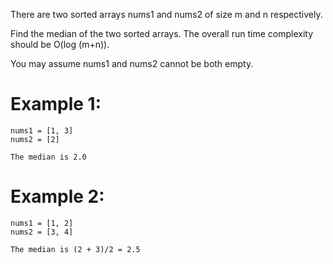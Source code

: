 There are two sorted arrays nums1 and nums2 of size m and n respectively.

Find the median of the two sorted arrays. The overall run time complexity should be O(log (m+n)).

You may assume nums1 and nums2 cannot be both empty.

# Example 1:
```
nums1 = [1, 3]
nums2 = [2]

The median is 2.0
```
# Example 2:
```
nums1 = [1, 2]
nums2 = [3, 4]

The median is (2 + 3)/2 = 2.5
```

